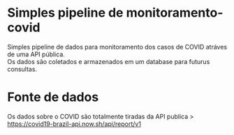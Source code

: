 # Simples pipeline de monitoramento-covid
Simples pipeline de dados para monitoramento dos casos de COVID atráves de uma API pública.                                      
Os dados são coletados e armazenados em um database para futurus consultas.
# Fonte de dados
Os dados sobre o COVID são totalmente tiradas da API publica > https://covid19-brazil-api.now.sh/api/report/v1
